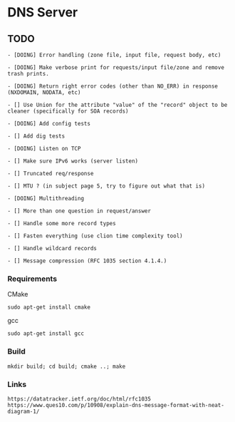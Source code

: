 # DNS Server

## TODO

    - [DOING] Error handling (zone file, input file, request body, etc)

    - [DOING] Make verbose print for requests/input file/zone and remove trash prints.

    - [DOING] Return right error codes (other than NO_ERR) in response (NXDOMAIN, NODATA, etc)

    - [] Use Union for the attribute "value" of the "record" object to be cleaner (specifically for SOA records)

    - [DOING] Add config tests

    - [] Add dig tests

    - [DOING] Listen on TCP

    - [] Make sure IPv6 works (server listen)

    - [] Truncated req/response

    - [] MTU ? (in subject page 5, try to figure out what that is)

    - [DOING] Multithreading

    - [] More than one question in request/answer

    - [] Handle some more record types

    - [] Fasten everything (use clion time complexity tool)

    - [] Handle wildcard records

    - [] Message compression (RFC 1035 section 4.1.4.)

### Requirements

CMake

    sudo apt-get install cmake

gcc

    sudo apt-get install gcc


### Build

    mkdir build; cd build; cmake ..; make

### Links

    https://datatracker.ietf.org/doc/html/rfc1035
    https://www.ques10.com/p/10908/explain-dns-message-format-with-neat-diagram-1/
